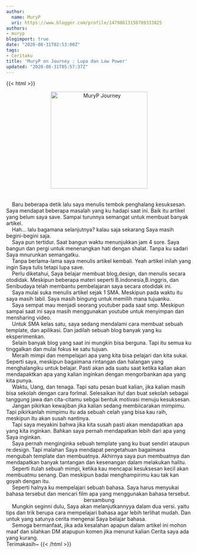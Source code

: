 ```yaml
---
author:
  name: MuryP
  uri: https://www.blogger.com/profile/14798613158789333825
authors:
- muryp
blogimport: true
date: "2020-08-31T02:53:00Z"
tags:
- Ceritaku
title: 'MuryP on Journey : Lupa dan Low Power'
updated: "2020-08-31T05:57:37Z"
---
```


 {{< html >}} 
<div class="separator" style="clear: both; text-align: center;"><a href="https://1.bp.blogspot.com/-_3WHB0F2sTk/X0zzhTJnHSI/AAAAAAAAE0A/MYt-ViFd6bgIJv9ByfuRNHMpoSeuKjxmACPcBGAsYHg/s1080/IMG_20200831_194627_774.jpg" imageanchor="1" style="margin-left: 1em; margin-right: 1em;"><img alt="MuryP Journey" border="0" data-original-height="1080" data-original-width="1080" height="262" src="https://1.bp.blogspot.com/-_3WHB0F2sTk/X0zzhTJnHSI/AAAAAAAAE0A/MYt-ViFd6bgIJv9ByfuRNHMpoSeuKjxmACPcBGAsYHg/w262-h262/IMG_20200831_194627_774.jpg" title="Cerita perjalanan MuryP" width="262" /></a></div><br /><div><br /></div>&nbsp; &nbsp; Baru beberapa detik lalu saya menulis tembok penghalang kesuksesan. Saya mendapat beberapa masalah yang ku hadapi saat ini. Baik itu artikel yang belum saya save. Sampai turunnya semangat untuk membuat banyak artikel.<br />&nbsp; &nbsp; Hah... lalu bagamana selanjutnya? kalau saja sekarang Saya masih begini-begini saja.<br />&nbsp; &nbsp; Saya pun tertidur. Saat bangun waktu menunjukkan jam 4 sore. Saya bangun dan pergi untuk menenangkan hati dengan shalat. Tanpa ku sadari Saya mnurunkan semangatku.<br />&nbsp; &nbsp; Tanpa berlama-lama saya menulis artikel kembali. Yeah artikel inilah yang ingin Saya tulis tetapi lupa save.<br />&nbsp; &nbsp; Perlu diketahui, Saya belajar membuat blog,design, dan menulis secara otodidak. Meskipun beberapa materi seperti B.indonesia,B.inggris, dan Senibudaya telah membantu pembelajaran saya secara otodidak ini.<br />&nbsp; &nbsp; Saya mulai suka menulis artikel sejak 1 SMA. Meskipun pada waktu itu saya masih labil. Saya masih bingung untuk memilih mana tujuanku.<br />&nbsp; &nbsp; Saya sempat mau menjadi seorang youtuber pada saat smp. Meskipun sampai saat ini saya masih menggunakan youtube untuk menyimpan dan mensharing video.<br />&nbsp; &nbsp; Untuk SMA kelas satu, saya sedang mendalami cara membuat sebuah template, dan apilikasi. Dan jadilah sebuah blog banyak yang ku eksperimenkan.<br />&nbsp; &nbsp; Selain banyak blog yang saat ini mungkin bisa berguna. Tapi itu semua ku tinggalkan dan mulai fokus ke satu tujuan.<br />&nbsp; &nbsp; Meraih mimpi dan mempelajari apa yang kita bisa pelajari dan kita sukai. Seperti saya, meskipun bagaimana rintangan dan halangan yang menghalangiku untuk belajar. Pasti akan ada suatu saat ketika kalian akan mendapaktkan apa yang kalian inginkan dengan mengorbankan apa yang kita punya.<br />&nbsp; &nbsp; Waktu, Uang, dan tenaga. Tapi satu pesan buat kalian, jika kalian masih bisa sekolah dengan cara forlmal. Selesaikan itu! dan buat sekolah sebagai tanggung jawa dan cita-citamu sebgai bentuk motivasi menuju kesuksesan.<br />&nbsp; &nbsp; Jangan pikirkan kewajiban jika kalian sedang membiicarakan mimpimu. Tapi pikirkanlah mimpimu itu ada sebuah celah yang bisa kau raih, meskipun itu akan susah nantinya.<br />&nbsp; &nbsp; Tapi saya meyakini bahwa jika kita susah pasti akan mendapatkan apa yang kita inginkan. Bahkan saya pernah mendapatkan lebih dari apa yang Saya inginkan.<br />&nbsp; &nbsp; Saya pernah menginginka sebuah template yang ku buat sendiri ataupun re:design. Tapi malahan Saya mendapat pengetahuan bagaimana mengubah template dan membuatnya. Akhirnya saya pun membuatnya dan mendapatkan banyak tantangan dan kesenangan dalam melakukan halitu.<br />&nbsp; &nbsp; Seperti itulah sebuah mimpi, ketika kau mencapai kesuksesan kecil akan membuatmu senang. Dan meskipun badai menghampirimu kau tak kan goyah dengan itu.<br />&nbsp; &nbsp; Seperti halnya ku mempelajari sebuah bahasa. Saya harus menyukai bahasa tersebut dan mencari film apa yang menggunakan bahasa tersebut.<br /><div style="text-align: center;">bersambung</div>&nbsp; &nbsp; Mungkin seginni dulu, Saya akan melanjutkannyya dalam dua versi. yaitu tips dan trik berupa cara mempelajari bahasa agar lebih terlihat mudah. Dan untuk yang satunya cerita mengenai Saya belajar bahasa.<br />&nbsp; &nbsp; Semoga bermanfaat, jika ada kesalahan apapun dalam artikel ini mohon maaf dan silahkan DM atapupun komen jika menurut kalian Cerita saya ada yang kurang.<br />Terimakasih~
{{< /html >}}

